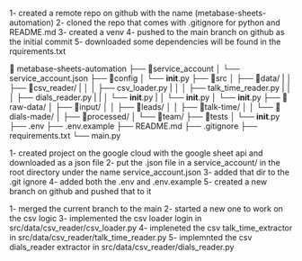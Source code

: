 <!-- set up -->
1- created a remote repo on github with the name (metabase-sheets-automation)
2- cloned the repo that comes with .gitignore for python and README.md
3- created a venv 
4- pushed to the main branch on github as the initial commit
5- downloaded some dependencies will be found in the rquirements.txt

<!-- current file layout -->
📁 metabase-sheets-automation
  ├── 📁service_account
  │   └── service_account.json
  ├── 📁config 
  │   └── __init__.py
  ├── 📁src 
  │   ├── 📁data/
  |   │   ├── 📁csv_reader/
  |   │   │    ├── csv_loader.py
  |   │   │    ├── talk_time_reader.py
  |   │   │    ├── dials_reader.py
  |   |   │    └── __init__.py
  |   │   └── __init__.py
  │   └── __init__.py
  ├── 📁raw-data/
  │   ├── 📁input/
  │   │   ├── 📁leads/
  │   │   ├── 📁talk-time/
  │   │   └── 📁dials-made/
  │   ├── 📁processed/
  │   └── 📁team/
  ├── 📁tests 
  │   └── __init__.py
  ├── .env
  ├── .env.example
  ├── README.md
  ├── .gitignore
  ├── requirements.txt
  └── main.py

<!-- configuring .env -->
1- created project on the google cloud with the google sheet api and downloaded as a json file
2- put the .json file in a service_account/ in the root directory under the name service_account.json 
3- added that dir to the .git ignore
4- added both the .env and .env.example
5- created a new branch on github and pushed that to it

<!-- csv logic -->
1- merged the current branch to the main
2- started a new one to work on the csv logic
3- implemented the csv loader login in  src/data/csv_reader/csv_loader.py
4- impleneted the csv talk_time_extractor in  src/data/csv_reader/talk_time_reader.py
5- implemnted the csv dials_reader extractor in  src/data/csv_reader/dials_reader.py


